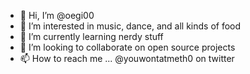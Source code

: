 - 👋 Hi, I’m @oegi00
- 👀 I’m interested in music, dance, and all kinds of food
- 🌱 I’m currently learning nerdy stuff
- 💞️ I’m looking to collaborate on open source projects
- 📫 How to reach me ... @youwontatmeth0 on twitter 

<!---
oegi00/oegi00 is a ✨ special ✨ repository because its `README.md` (this file) appears on your GitHub profile.
You can click the Preview link to take a look at your changes.
--->
